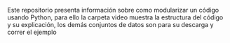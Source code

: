 Este repositorio presenta información sobre como modularizar un código usando Python, para ello la carpeta video muestra la estructura del código y su explicación, los demás conjuntos de datos son para su descarga y correr el ejemplo
